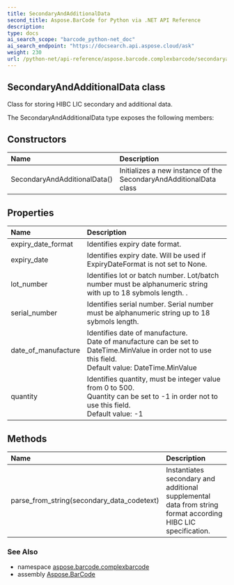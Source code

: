 ```yaml
---
title: SecondaryAndAdditionalData
second_title: Aspose.BarCode for Python via .NET API Reference
description: 
type: docs
ai_search_scope: "barcode_python-net_doc"
ai_search_endpoint: "https://docsearch.api.aspose.cloud/ask"
weight: 230
url: /python-net/api-reference/aspose.barcode.complexbarcode/secondaryandadditionaldata/
---
```


## SecondaryAndAdditionalData class

Class for storing HIBC LIC secondary and additional data.

The SecondaryAndAdditionalData type exposes the following members:
## Constructors
| Name | Description |
| :- | :- |
|SecondaryAndAdditionalData()|Initializes a new instance of the SecondaryAndAdditionalData class|
## Properties
| Name | Description |
| :- | :- |
|expiry_date_format|Identifies expiry date format.|
|expiry_date|Identifies expiry date. Will be used if ExpiryDateFormat is not set to None.|
|lot_number|Identifies lot or batch number. Lot/batch number must be alphanumeric string with up to 18 sybmols length. .|
|serial_number|Identifies serial number. Serial number must be alphanumeric string up to 18 sybmols length.|
|date_of_manufacture|Identifies date of manufacture.<br/>            Date of manufacture can be set to DateTime.MinValue in order not to use this field.<br/>            Default value: DateTime.MinValue|
|quantity|Identifies quantity, must be integer value from 0 to 500. <br/>            Quantity can be set to -1 in order not to use this field.<br/>            Default value: -1|
## Methods
| Name | Description |
| :- | :- |
|parse_from_string(secondary_data_codetext)|Instantiates secondary and additional supplemental data from string format according HIBC LIC specification.|

### See Also

* namespace [aspose.barcode.complexbarcode](/barcode/python-net/api-reference/aspose.barcode.complexbarcode/)
* assembly [Aspose.BarCode](/barcode/python-net/api-reference/)

